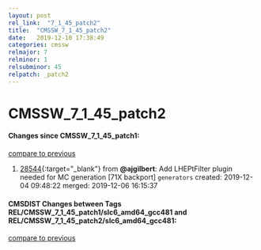 ```yaml
---
layout: post
rel_link:  "7_1_45_patch2"
title:  "CMSSW_7_1_45_patch2"
date:   2019-12-10 17:38:49
categories: cmssw
relmajor: 7
relminor: 1
relsubminor: 45
relpatch: _patch2
---
```


# CMSSW_7_1_45_patch2
#### Changes since CMSSW_7_1_45_patch1:
[compare to previous](https://github.com/cms-sw/cmssw/compare/CMSSW_7_1_45_patch1...CMSSW_7_1_45_patch2)



1. [28544](http://github.com/cms-sw/cmssw/pull/28544){:target="_blank"}  from **@ajgilbert**: Add LHEPtFilter plugin needed for MC generation [71X backport] `generators`  created: 2019-12-04 09:48:22 merged: 2019-12-06 16:15:37



#### CMSDIST Changes between Tags REL/CMSSW_7_1_45_patch1/slc6_amd64_gcc481 and REL/CMSSW_7_1_45_patch2/slc6_amd64_gcc481:
[compare to previous](https://github.com/cms-sw/cmsdist/compare/REL/CMSSW_7_1_45_patch1/slc6_amd64_gcc481...REL/CMSSW_7_1_45_patch2/slc6_amd64_gcc481)


